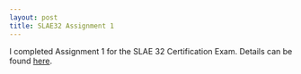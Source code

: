 ```yaml
---
layout: post
title: SLAE32 Assignment 1
---
```


I completed Assignment 1 for the SLAE 32 Certification Exam. Details can be found [here](/SLAE32/slae32-assignment1).
